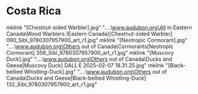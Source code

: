 ﻿Costa Rica
=======

mklink "[Chestnut-sided Warbler].jpg" "..\..\www.audubon.org\All in Eastern Canada\Wood Warblers (Eastern Canada)\[Chestnut-sided Warbler] 090_Sibl_9780307957900_art_r1.jpg"
mklink "[Neotropic Cormorant].jpg" "..\..\www.audubon.org\Others out of Canada\Cormorants\[Neotropic Cormorant] 358_Sibl_9780307957900_art_r1.jpg"
mklink "[Muscovy Duck].jpg" "..\..\www.audubon.org\Others out of Canada\Ducks and Geese\[Muscovy Duck] DALL·E 2025-02-07 18.31.25.jpg"
mklink "[Black-bellied Whistling-Duck].jpg" "..\..\www.audubon.org\Others out of Canada\Ducks and Geese\[Black-bellied Whistling-Duck] 132_Sibl_9780307957900_art_r1.jpg"